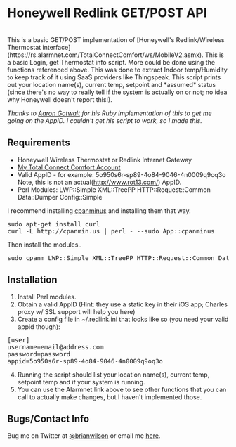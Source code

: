 Honeywell Redlink GET/POST API
=======
<br>
This is a basic GET/POST implementation of [Honeywell's Redlink/Wireless
Thermostat
interface](https://rs.alarmnet.com/TotalConnectComfort/ws/MobileV2.asmx). This
is a basic Login, get Thermostat info script. More could be done using the
functions referenced above. This was done to extract Indoor temp/Humidity to
keep track of it using SaaS providers like Thingspeak. This script prints out
your location name(s), current temp, setpoint and *assumed* status (since
there's no way to really tell if the system is actually on or not; no idea why
Honeywell doesn't report this!). 

*Thanks to [Aaron Gotwalt](https://github.com/gotwalt/redlink) for his Ruby
implementation of this to get me going on the AppID. I couldn't get his script
to work, so I made this.*

Requirements
------------
- Honeywell Wireless Thermostat or Redlink Internet Gateway
- [My Total Connect Comfort Account](https://rs.alarmnet.com/TotalConnectComfort/ws/MobileV2.asmx)
- Valid AppID - for example: 5o950s6r-sp89-4o84-9046-4n0009q9oq3o Note, this is
  not an actual(http://www.rot13.com/) AppID.
- Perl Modules: LWP::Simple XML::TreePP HTTP::Request::Common Data::Dumper Config::Simple

I recommend installing [cpanminus](https://github.com/miyagawa/cpanminus) and
installing them that way.
<pre>
sudo apt-get install curl
curl -L http://cpanmin.us | perl - --sudo App::cpanminus
</pre>

Then install the modules..
<pre>
sudo cpanm LWP::Simple XML::TreePP HTTP::Request::Common Data::Dumper Config::Simple
</pre>

Installation
--------------------
1. Install Perl modules.
2. Obtain a valid AppID (Hint: they use a static key in their iOS app; Charles proxy w/ SSL support will help you here)
3. Create a config file in ~/.redlink.ini that looks like so (you need your
valid appid though):
<pre>
[user]
username=email@address.com
password=password
appid=5o950s6r-sp89-4o84-9046-4n0009q9oq3o
</pre>
4. Running the script should list your location name(s), current temp, setpoint
temp and if your system is running.
5. You can use the Alarmnet link above to see other functions that you can call
to actually make changes, but I haven't implemented those. 

Bugs/Contact Info
-----------------
Bug me on Twitter at [@brianwilson](http://twitter.com/brianwilson) or email me [here](http://cronological.com/comment.php?ref=bubba).


